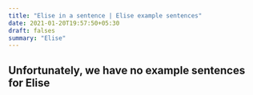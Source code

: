 ```yaml
---
title: "Elise in a sentence | Elise example sentences"
date: 2021-01-20T19:57:50+05:30
draft: falses
summary: "Elise"
---
```

## Unfortunately, we have no example sentences for Elise                 
